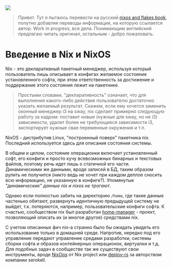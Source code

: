 ![](/nixos-and-flakes-book.webp)

> Привет. Тут я пытаюсь перевести на русский [nixos and flakes book](https://github.com/ryan4yin/nixos-and-flakes-book), попутно добавляя переводы информации, на которую ссылается автор. Work in progress, все дела. Понимающим английский предлагаю читать оригинал, остальным - добро пожаловать.

# Введение в Nix и NixOS

Nix - это декларативный пакетный менеджер, используя который пользователь лишь описывает в конфигах желаемое состояние установленного софта, при этом ответственность за достижение и поддержание этого состояния лежит на пакетнике.

> Простыми словами, "декларативность" означает, что для выполнения какого-либо действия пользователю достаточно указать желаемый результат. Скажем, если ему хочется заменить оконный менеджер i3 на sway, nix сделает примерно следующую работу за кадром: поставит новые (нужные для sway, но не i3) зависимости, удалит более не требующиеся зависимости i3, экспортирует нужные свае переменные окружения и т.п. 

NixOS - дистрибутив Linux, "построенный поверх" пакетника nix. Последний используется здесь для описания состояния системы.

В общем и целом, состояние операционки включает установленный софт, его конфиги и просто кучу всевозможных бинарных и текстовых файлов, поэтому речь идет лишь о статичной его части. Динамическими же данными, вроде записей в БД, таким образом рулить не получится (никто ведь не хочет при каждом деплое сносить всю информацию, не указанную в конфиге?). Упомянутые *"динамические" данные nix и nixos не трогают*. 

Однако если полностью забить на директорию `/home`, где такие данные частенько обитают, развернуть идентичную предыдущей систему не выйдет, т.к. потеряются, например, пользовательские конфиги софта. К счастью, сообществом nix был разработан [home-manager](https://github.com/nix-community/home-manager) - проект, позволяющий описать их (и многое другое) средствами nix.

С учетом описанных фич nix-а странно было бы ожидать увидеть его использование только в домашней среде. Напротив, нередко под его управление передают управление средами разработки, системы сборки софта и образов контейнерных операционок, виртуалки и т.д. Для подобных задач в сообществе так же существуют свои инструменты, вроде [NixOps](https://github.com/NixOS/nixops) от Nix project или [deploy-rs](https://github.com/serokell/deploy-rs) за авторством компании serokell.

<!-- TODO: написать про роллбэки, мб удалить кучу повторяющегося хлама и нормально описать преимущества -->

